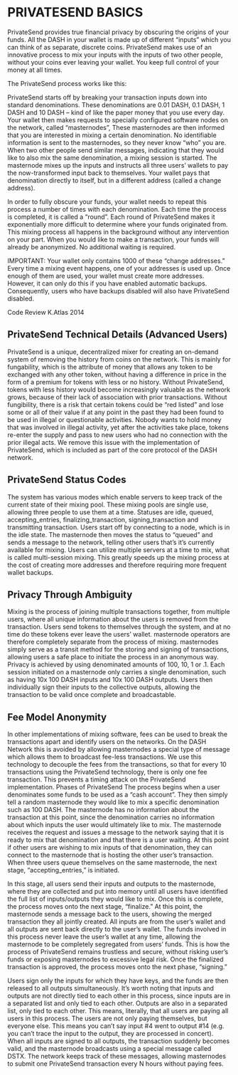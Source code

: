 PRIVATESEND BASICS
====================

PrivateSend provides true financial privacy by obscuring the origins of your funds. All the DASH in your wallet is made up of different “inputs” which you can think of as separate, discrete coins. PrivateSend makes use of an innovative process to mix your inputs with the inputs of two other people, without your coins ever leaving your wallet. You keep full control of your money at all times.

The PrivateSend process works like this:

PrivateSend starts off by breaking your transaction inputs down into standard denominations. These denominations are 0.01 DASH, 0.1 DASH, 1 DASH and 10 DASH – kind of like the paper money that you use every day.
 Your wallet then makes requests to specially configured software nodes on the network, called “masternodes”, These masternodes are then informed that you are interested in mixing a certain denomination. No identifiable information is sent to the masternodes, so they never know “who” you are.
 When two other people send similar messages, indicating that they would like to also mix the same denomination, a mixing session is started. The masternode mixes up the inputs and instructs all three users’ wallets to pay the now-transformed input back to themselves. Your wallet pays that denomination directly to itself, but in a different address (called a change address).

In order to fully obscure your funds, your wallet needs to repeat this process a number of times with each denomination. Each time the process is completed, it is called a “round”. Each round of PrivateSend makes it exponentially more difficult to determine where your funds originated from.
 This mixing process all happens in the background without any intervention on your part. When you would like to make a transaction, your funds will already be anonymized. No additional waiting is required.

IMPORTANT: Your wallet only contains 1000 of these “change addresses.” Every time a mixing event happens, one of your addresses is used up. Once enough of them are used, your wallet must create more addresses. However, it can only do this if you have enabled automatic backups. Consequently, users who have backups disabled will also have PrivateSend disabled.

Code Review K.Atlas 2014

PrivateSend Technical Details (Advanced Users)
-------------------------------------------------

PrivateSend is a unique, decentralized mixer for creating an on-demand system of removing the history from coins on the network. This is mainly for fungability, which is the attribute of money that allows any token to be exchanged with any other token, without having a difference in price in the form of a premium for tokens with less or no history. Without PrivateSend, tokens with less history would become increasingly valuable as the network grows, because of their lack of association with prior transactions. Without fungibility, there is a risk that certain tokens could be “red listed” and lose some or all of their value if at any point in the past they had been found to be used in illegal or questionable activities. Nobody wants to hold money that was involved in illegal activity, yet after the activities take place, tokens re-enter the supply and pass to new users who had no connection with the prior illegal acts. We remove this issue with the implementation of PrivateSend, which is included as part of the core protocol of the DASH network.

PrivateSend Status Codes
--------------------------

The system has various modes which enable servers to keep track of the current state of their mixing pool. These mixing pools are single use, allowing three people to use them at a time. Statuses are idle, queued, accepting_entries, finalizing_transaction, signing_transaction and transmitting transaction.
 Users start off by connecting to a node, which is in the idle state. The masternode then moves the status to “queued” and sends a message to the network, telling other users that’s it’s currently available for mixing. Users can utilize multiple servers at a time to mix, what is called multi-session mixing. This greatly speeds up the mixing process at the cost of creating more addresses and therefore requiring more frequent wallet backups.

 

Privacy Through Ambiguity
--------------------------

Mixing is the process of joining multiple transactions together, from multiple users, where all unique information about the users is removed from the transaction. Users send tokens to themselves through the system, and at no time do these tokens ever leave the users’ wallet. masternode operators are therefore completely separate from the process of mixing. masternodes simply serve as a transit method for the storing and signing of transactions, allowing users a safe place to initiate the process in an anonymous way.
 Privacy is achieved by using denominated amounts of 100, 10, 1 or .1. Each session initiated on a masternode only carries a single denomination, such as having 10x 100 DASH inputs and 10x 100 DASH outputs. Users then individually sign their inputs to the collective outputs, allowing the transaction to be valid once complete and broadcastable.

Fee Model Anonymity
---------------------

In other implementations of mixing software, fees can be used to break the transactions apart and identify users on the networks. On the DASH Network this is avoided by allowing masternodes a special type of message which allows them to broadcast fee-less transactions. We use this technology to decouple the fees from the transactions, so that for every 10 transactions using the PrivateSend technology, there is only one fee transaction. This prevents a timing attack on the PrivateSend implementation.
 Phases of PrivateSend
 The process begins when a user denominates some funds to be used as a “cash account”. They then simply tell a random masternode they would like to mix a specific denomination such as 100 DASH. The masternode has no information about the transaction at this point, since the denomination carries no information about which inputs the user would ultimately like to mix. The masternode receives the request and issues a message to the network saying that it is ready to mix that denomination and that there is a user waiting.
 At this point if other users are wishing to mix inputs of that denomination, they can connect to the masternode that is hosting the other user’s transaction. When three users queue themselves on the same masternode, the next stage, “accepting_entries,” is initiated.

In this stage, all users send their inputs and outputs to the masternode, where they are collected and put into memory until all users have identified the full list of inputs/outputs they would like to mix. Once this is complete, the process moves onto the next stage, “finalize.” At this point, the masternode sends a message back to the users, showing the merged transaction they all jointly created. All inputs are from the user’s wallet and all outputs are sent back directly to the user’s wallet. The funds involved in this process never leave the user’s wallet at any time, allowing the masternode to be completely segregated from users’ funds. This is how the process of PrivateSend remains trustless and secure, without risking user’s funds or exposing masternodes to excessive legal risk. Once the finalized transaction is approved, the process moves onto the next phase, “signing.”

Users sign only the inputs for which they have keys, and the funds are then released to all outputs simultaneously. It’s worth noting that inputs and outputs are not directly tied to each other in this process, since inputs are in a separated list and only tied to each other. Outputs are also in a separated list, only tied to each other. This means, literally, that all users are paying all users in this process. The users are not only paying themselves, but everyone else. This means you can’t say input #4 went to output #14 (e.g. you can’t trace the input to the output, they are processed in concert).
 When all inputs are signed to all outputs, the transaction suddenly becomes valid, and the masternode broadcasts using a special message called DSTX. The network keeps track of these messages, allowing masternodes to submit one PrivateSend transaction every N hours without paying fees.
